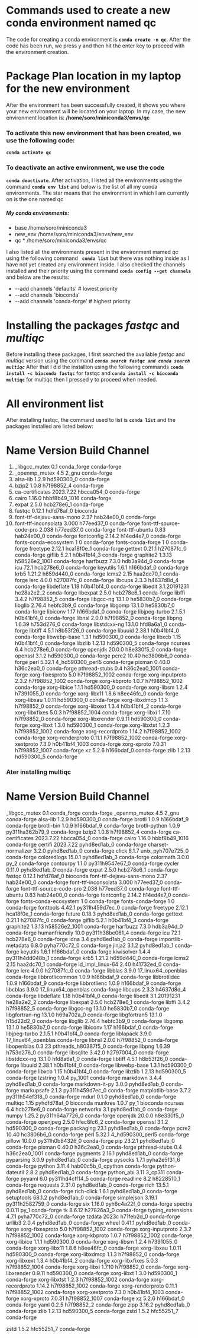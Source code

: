 # Commands used to create a new conda environment named qc
The code for creating a conda environment is **`conda create -n qc`**. After the code has been run, we press y and then hit the enter key to proceed with the environment creation. 
 # Package Plan location in my laptop for the new environment
After the environment has been successfully created, it shows you where your new environment will be located on your laptop. In my case, the new environment location is: **/home/soro/miniconda3/envs/qc**
### To activate this new environment that has been created, we use the following code:
   **`conda activate qc`**
### To deactivate an active environment, we use the code
 **`conda deactivate`**. After activation, I listed all the environments using the command **`conda env list`** and below is the list of all my conda environments. The star means that the environment in which I am currently
on is the one named qc
##### My conda environments:
* base                     /home/soro/miniconda3
* new_env                  /home/soro/miniconda3/envs/new_env
* qc                    *  /home/soro/miniconda3/envs/qc

I also listed all the environments present in the environment mamed _qc_ using the following command **` conda list`** but there was nothing inside as I have not yet created any environment inside.
I also checked the channels installed and their priority using the command 
**`conda config --get channels`** and below are the results:

* --add channels 'defaults'   # lowest priority
* --add channels 'bioconda'
* --add channels 'conda-forge'   # highest priority
# Installing the packages _fastqc_ and _multiqc_
Before installing these packages, I first searched the available _fastqc_ and _multiqc_ version using the command  **_`conda search fastqc and conda search multiqc`_**
After that I did the installion using the following commands  **`conda install -c bioconda fastqc`** for fastqc and  **`conda install -c bioconda multiqc`** for multiqc then I pressed y to proceed when needed. 
# All environment list 
 After installing fastqc, the command used to list is **`conda list`** and the packages installed are listed below:
 # Name                   Version                   Build  Channel
1. _libgcc_mutex             0.1                 conda_forge    conda-forge
2. _openmp_mutex             4.5                       2_gnu    conda-forge
3. alsa-lib                  1.2.9                hd590300_0    conda-forge
4. bzip2                     1.0.8                h7f98852_4    conda-forge
5. ca-certificates           2023.7.22            hbcca054_0    conda-forge
6. cairo                     1.16.0            hbbf8b49_1016    conda-forge
7. expat                     2.5.0                hcb278e6_1    conda-forge
8. fastqc                    0.12.1               hdfd78af_0    bioconda
9. font-ttf-dejavu-sans-mono 2.37                 hab24e00_0    conda-forge
10. font-ttf-inconsolata      3.000                h77eed37_0    conda-forge
font-ttf-source-code-pro  2.038                h77eed37_0    conda-forge
font-ttf-ubuntu           0.83                 hab24e00_0    conda-forge
fontconfig                2.14.2               h14ed4e7_0    conda-forge
fonts-conda-ecosystem     1                             0    conda-forge
fonts-conda-forge         1                             0    conda-forge
freetype                  2.12.1               hca18f0e_1    conda-forge
gettext                   0.21.1               h27087fc_0    conda-forge
giflib                    5.2.1                h0b41bf4_3    conda-forge
graphite2                 1.3.13            h58526e2_1001    conda-forge
harfbuzz                  7.3.0                hdb3a94d_0    conda-forge
icu                       72.1                 hcb278e6_0    conda-forge
keyutils                  1.6.1                h166bdaf_0    conda-forge
krb5                      1.21.2               h659d440_0    conda-forge
lcms2                     2.15                 haa2dc70_1    conda-forge
lerc                      4.0.0                h27087fc_0    conda-forge
libcups                   2.3.3                h4637d8d_4    conda-forge
libdeflate                1.18                 h0b41bf4_0    conda-forge
libedit                   3.1.20191231         he28a2e2_2    conda-forge
libexpat                  2.5.0                hcb278e6_1    conda-forge
libffi                    3.4.2                h7f98852_5    conda-forge
libgcc-ng                 13.1.0               he5830b7_0    conda-forge
libglib                   2.76.4               hebfc3b9_0    conda-forge
libgomp                   13.1.0               he5830b7_0    conda-forge
libiconv                  1.17                 h166bdaf_0    conda-forge
libjpeg-turbo             2.1.5.1              h0b41bf4_0    conda-forge
libnsl                    2.0.0                h7f98852_0    conda-forge
libpng                    1.6.39               h753d276_0    conda-forge
libstdcxx-ng              13.1.0               hfd8a6a1_0    conda-forge
libtiff                   4.5.1                h8b53f26_0    conda-forge
libuuid                   2.38.1               h0b41bf4_0    conda-forge
libwebp-base              1.3.1                hd590300_0    conda-forge
libxcb                    1.15                 h0b41bf4_0    conda-forge
libzlib                   1.2.13               hd590300_5    conda-forge
ncurses                   6.4                  hcb278e6_0    conda-forge
openjdk                   20.0.0               h8e330f5_0    conda-forge
openssl                   3.1.2                hd590300_0    conda-forge
pcre2                     10.40                hc3806b6_0    conda-forge
perl                      5.32.1          4_hd590300_perl5    conda-forge
pixman                    0.40.0               h36c2ea0_0    conda-forge
pthread-stubs             0.4               h36c2ea0_1001    conda-forge
xorg-fixesproto           5.0               h7f98852_1002    conda-forge
xorg-inputproto           2.3.2             h7f98852_1002    conda-forge
xorg-kbproto              1.0.7             h7f98852_1002    conda-forge
xorg-libice               1.1.1                hd590300_0    conda-forge
xorg-libsm                1.2.4                h7391055_0    conda-forge
xorg-libx11               1.8.6                h8ee46fc_0    conda-forge
xorg-libxau               1.0.11               hd590300_0    conda-forge
xorg-libxdmcp             1.1.3                h7f98852_0    conda-forge
xorg-libxext              1.3.4                h0b41bf4_2    conda-forge
xorg-libxfixes            5.0.3             h7f98852_1004    conda-forge
xorg-libxi                1.7.10               h7f98852_0    conda-forge
xorg-libxrender           0.9.11               hd590300_0    conda-forge
xorg-libxt                1.3.0                hd590300_1    conda-forge
xorg-libxtst              1.2.3             h7f98852_1002    conda-forge
xorg-recordproto          1.14.2            h7f98852_1002    conda-forge
xorg-renderproto          0.11.1            h7f98852_1002    conda-forge
xorg-xextproto            7.3.0             h0b41bf4_1003    conda-forge
xorg-xproto               7.0.31            h7f98852_1007    conda-forge
xz                        5.2.6                h166bdaf_0    conda-forge
zlib                      1.2.13               hd590300_5    conda-forge
### Ater installing multiqc
#
# Name                    Version                   Build  Channel
_libgcc_mutex             0.1                 conda_forge    conda-forge
_openmp_mutex             4.5                       2_gnu    conda-forge
alsa-lib                  1.2.9                hd590300_0    conda-forge
brotli                    1.0.9                h166bdaf_9    conda-forge
brotli-bin                1.0.9                h166bdaf_9    conda-forge
brotli-python             1.0.9           py311ha362b79_9    conda-forge
bzip2                     1.0.8                h7f98852_4    conda-forge
ca-certificates           2023.7.22            hbcca054_0    conda-forge
cairo                     1.16.0            hbbf8b49_1016    conda-forge
certifi                   2023.7.22          pyhd8ed1ab_0    conda-forge
charset-normalizer        3.2.0              pyhd8ed1ab_0    conda-forge
click                     8.1.7           unix_pyh707e725_0    conda-forge
coloredlogs               15.0.1             pyhd8ed1ab_3    conda-forge
colormath                 3.0.0                      py_2    conda-forge
contourpy                 1.1.0           py311h9547e67_0    conda-forge
cycler                    0.11.0             pyhd8ed1ab_0    conda-forge
expat                     2.5.0                hcb278e6_1    conda-forge
fastqc                    0.12.1               hdfd78af_0    bioconda
font-ttf-dejavu-sans-mono 2.37                 hab24e00_0    conda-forge
font-ttf-inconsolata      3.000                h77eed37_0    conda-forge
font-ttf-source-code-pro  2.038                h77eed37_0    conda-forge
font-ttf-ubuntu           0.83                 hab24e00_0    conda-forge
fontconfig                2.14.2               h14ed4e7_0    conda-forge
fonts-conda-ecosystem     1                             0    conda-forge
fonts-conda-forge         1                             0    conda-forge
fonttools                 4.42.1          py311h459d7ec_0    conda-forge
freetype                  2.12.1               hca18f0e_1    conda-forge
future                    0.18.3             pyhd8ed1ab_0    conda-forge
gettext                   0.21.1               h27087fc_0    conda-forge
giflib                    5.2.1                h0b41bf4_3    conda-forge
graphite2                 1.3.13            h58526e2_1001    conda-forge
harfbuzz                  7.3.0                hdb3a94d_0    conda-forge
humanfriendly             10.0            py311h38be061_4    conda-forge
icu                       72.1                 hcb278e6_0    conda-forge
idna                      3.4                pyhd8ed1ab_0    conda-forge
importlib-metadata        6.8.0              pyha770c72_0    conda-forge
jinja2                    3.1.2              pyhd8ed1ab_1    conda-forge
keyutils                  1.6.1                h166bdaf_0    conda-forge
kiwisolver                1.4.4           py311h4dd048b_1    conda-forge
krb5                      1.21.2               h659d440_0    conda-forge
lcms2                     2.15                 haa2dc70_1    conda-forge
ld_impl_linux-64          2.40                 h41732ed_0    conda-forge
lerc                      4.0.0                h27087fc_0    conda-forge
libblas                   3.9.0           17_linux64_openblas    conda-forge
libbrotlicommon           1.0.9                h166bdaf_9    conda-forge
libbrotlidec              1.0.9                h166bdaf_9    conda-forge
libbrotlienc              1.0.9                h166bdaf_9    conda-forge
libcblas                  3.9.0           17_linux64_openblas    conda-forge
libcups                   2.3.3                h4637d8d_4    conda-forge
libdeflate                1.18                 h0b41bf4_0    conda-forge
libedit                   3.1.20191231         he28a2e2_2    conda-forge
libexpat                  2.5.0                hcb278e6_1    conda-forge
libffi                    3.4.2                h7f98852_5    conda-forge
libgcc-ng                 13.1.0               he5830b7_0    conda-forge
libgfortran-ng            13.1.0               h69a702a_0    conda-forge
libgfortran5              13.1.0               h15d22d2_0    conda-forge
libglib                   2.76.4               hebfc3b9_0    conda-forge
libgomp                   13.1.0               he5830b7_0    conda-forge
libiconv                  1.17                 h166bdaf_0    conda-forge
libjpeg-turbo             2.1.5.1              h0b41bf4_0    conda-forge
liblapack                 3.9.0           17_linux64_openblas    conda-forge
libnsl                    2.0.0                h7f98852_0    conda-forge
libopenblas               0.3.23          pthreads_h80387f5_0    conda-forge
libpng                    1.6.39               h753d276_0    conda-forge
libsqlite                 3.42.0               h2797004_0    conda-forge
libstdcxx-ng              13.1.0               hfd8a6a1_0    conda-forge
libtiff                   4.5.1                h8b53f26_0    conda-forge
libuuid                   2.38.1               h0b41bf4_0    conda-forge
libwebp-base              1.3.1                hd590300_0    conda-forge
libxcb                    1.15                 h0b41bf4_0    conda-forge
libzlib                   1.2.13               hd590300_5    conda-forge
lzstring                  1.0.4                   py_1001    conda-forge
markdown                  3.4.4              pyhd8ed1ab_0    conda-forge
markdown-it-py            3.0.0              pyhd8ed1ab_0    conda-forge
markupsafe                2.1.3           py311h459d7ec_0    conda-forge
matplotlib-base           3.7.2           py311h54ef318_0    conda-forge
mdurl                     0.1.0              pyhd8ed1ab_0    conda-forge
multiqc                   1.15               pyhdfd78af_0    bioconda
munkres                   1.0.7                      py_1    bioconda
ncurses                   6.4                  hcb278e6_0    conda-forge
networkx                  3.1                pyhd8ed1ab_0    conda-forge
numpy                     1.25.2          py311h64a7726_0    conda-forge
openjdk                   20.0.0               h8e330f5_0    conda-forge
openjpeg                  2.5.0                hfec8fc6_2    conda-forge
openssl                   3.1.2                hd590300_0    conda-forge
packaging                 23.1               pyhd8ed1ab_0    conda-forge
pcre2                     10.40                hc3806b6_0    conda-forge
perl                      5.32.1          4_hd590300_perl5    conda-forge
pillow                    10.0.0          py311h0b84326_0    conda-forge
pip                       23.2.1             pyhd8ed1ab_0    conda-forge
pixman                    0.40.0               h36c2ea0_0    conda-forge
pthread-stubs             0.4               h36c2ea0_1001    conda-forge
pygments                  2.16.1             pyhd8ed1ab_0    conda-forge
pyparsing                 3.0.9              pyhd8ed1ab_0    conda-forge
pysocks                   1.7.1              pyha2e5f31_6    conda-forge
python                    3.11.4          hab00c5b_0_cpython    conda-forge
python-dateutil           2.8.2              pyhd8ed1ab_0    conda-forge
python_abi                3.11                    3_cp311    conda-forge
pyyaml                    6.0             py311hd4cff14_5    conda-forge
readline                  8.2                  h8228510_1    conda-forge
requests                  2.31.0             pyhd8ed1ab_0    conda-forge
rich                      13.5.1             pyhd8ed1ab_0    conda-forge
rich-click                1.6.1              pyhd8ed1ab_0    conda-forge
setuptools                68.1.2             pyhd8ed1ab_0    conda-forge
simplejson                3.19.1          py311h2582759_0    conda-forge
six                       1.16.0             pyh6c4a22f_0    conda-forge
spectra                   0.0.11                     py_1    conda-forge
tk                        8.6.12               h27826a3_0    conda-forge
typing_extensions         4.7.1              pyha770c72_0    conda-forge
tzdata                    2023c                h71feb2d_0    conda-forge
urllib3                   2.0.4              pyhd8ed1ab_0    conda-forge
wheel                     0.41.1             pyhd8ed1ab_0    conda-forge
xorg-fixesproto           5.0               h7f98852_1002    conda-forge
xorg-inputproto           2.3.2             h7f98852_1002    conda-forge
xorg-kbproto              1.0.7             h7f98852_1002    conda-forge
xorg-libice               1.1.1                hd590300_0    conda-forge
xorg-libsm                1.2.4                h7391055_0    conda-forge
xorg-libx11               1.8.6                h8ee46fc_0    conda-forge
xorg-libxau               1.0.11               hd590300_0    conda-forge
xorg-libxdmcp             1.1.3                h7f98852_0    conda-forge
xorg-libxext              1.3.4                h0b41bf4_2    conda-forge
xorg-libxfixes            5.0.3             h7f98852_1004    conda-forge
xorg-libxi                1.7.10               h7f98852_0    conda-forge
xorg-libxrender           0.9.11               hd590300_0    conda-forge
xorg-libxt                1.3.0                hd590300_1    conda-forge
xorg-libxtst              1.2.3             h7f98852_1002    conda-forge
xorg-recordproto          1.14.2            h7f98852_1002    conda-forge
xorg-renderproto          0.11.1            h7f98852_1002    conda-forge
xorg-xextproto            7.3.0             h0b41bf4_1003    conda-forge
xorg-xproto               7.0.31            h7f98852_1007    conda-forge
xz                        5.2.6                h166bdaf_0    conda-forge
yaml                      0.2.5                h7f98852_2    conda-forge
zipp                      3.16.2             pyhd8ed1ab_0    conda-forge
zlib                      1.2.13               hd590300_5    conda-forge
zstd                      1.5.2                hfc55251_7    conda-forge

zstd                      1.5.2                hfc55251_7    conda-forge

